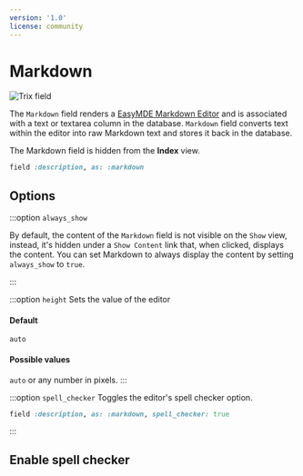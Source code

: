 ```yaml
---
version: '1.0'
license: community
---
```


# Markdown

<img :src="('/assets/img/fields/markdown.jpg')" alt="Trix field" class="border mb-4" />

The `Markdown` field renders a [EasyMDE Markdown Editor](https://github.com/Ionaru/easy-markdown-editor) and is associated with a text or textarea column in the database.
`Markdown` field converts text within the editor into raw Markdown text and stores it back in the database.

The Markdown field is hidden from the **Index** view.


```ruby
field :description, as: :markdown
```

## Options

:::option `always_show`

By default, the content of the `Markdown` field is not visible on the `Show` view, instead, it's hidden under a `Show Content` link that, when clicked, displays the content. You can set Markdown to always display the content by setting `always_show` to `true`.

<!-- @include: ./../common/default_boolean_false.md-->
:::

:::option `height`
Sets the value of the editor

#### Default

`auto`


#### Possible values

`auto` or any number in pixels.
:::

:::option `spell_checker`
Toggles the editor's spell checker option.

```ruby
field :description, as: :markdown, spell_checker: true
```

<!-- @include: ./../common/default_boolean_false.md-->
:::

## Enable spell checker
